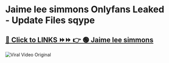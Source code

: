 
 # Jaime lee simmons Onlyfans Leaked - Update Files sqype

## <h2><a href="https://clipsfans.com/Jaime_lee_simmons&ref=git">🔗 Click to LINKS ⏩⏩ 👉 🟢 Jaime lee simmons </a></h2>

<a href="https://clipsfans.com/Jaime_lee_simmons&ref=git" rel="nofollow" data-target="animated-image.originalLink"><img src="https://i.ibb.co.com/xMMVF88/686577567.gif" alt="Viral Video Original" style="max-width: 100%; display: inline-block;" data-target="animated-image.originalImage"></a>

